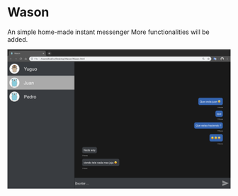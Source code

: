 # Wason
An simple home-made  instant messenger
More functionalities will be added.




<img src="/pic/Wason.png" width="700" hegiht="500" align=center />

